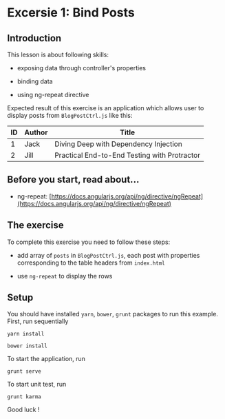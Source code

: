 # Excersie 1: Bind Posts

## Introduction

This lesson is about following skills:

* exposing data through controller's properties

* binding data

* using ng-repeat directive

Expected result of this exercise is an application which allows user to display posts from `BlogPostCtrl.js` like this:

| ID | Author | Title |
|----|--------|-------|
| 1  | Jack   | Diving Deep with Dependency Injection |
| 2  | Jill   | Practical End-to-End Testing with Protractor |

## Before you start, read about...
* ng-repeat: [https://docs.angularjs.org/api/ng/directive/ngRepeat](https://docs.angularjs.org/api/ng/directive/ngRepeat) 

## The exercise

To complete this exercise you need to follow these steps:

* add array of `posts` in `BlogPostCtrl.js`, each post with properties corresponding to the table headers from `index.html`

* use `ng-repeat` to display the rows

## Setup
You should have installed `yarn`, `bower`, `grunt`  packages to run this example. First, run sequentially

```
yarn install
```

```
bower install
```

To start the application, run

```
grunt serve
```

To start unit test, run

```
grunt karma
```

Good luck !
